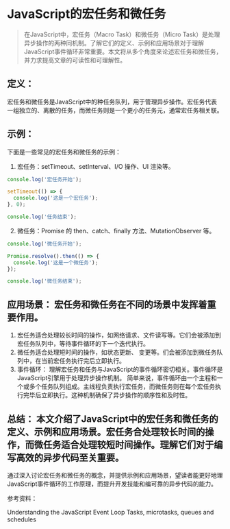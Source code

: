 # JavaScript的宏任务和微任务
> 在JavaScript中，宏任务（Macro Task）和微任务（Micro Task）是处理异步操作的两种同机制。了解它们的定义、示例和应用场景对于理解JavaScript事件循环非常重要。本文将从多个角度来论述宏任务和微任务，并力求提高文章的可读性和可理解性。

## 定义：
宏任务和微任务是JavaScript中的种任务队列，用于管理异步操作。宏任务代表一组独立的、离散的任务，而微任务则是一个更小的任务元，通常宏任务相关联。

## 示例：
下面是一些常见的宏任务和微任务的示例：

1. 宏任务：setTimeout、setInterval、I/O 操作、UI 渲染等。
``` js
console.log('宏任务开始');

setTimeout(() => {
  console.log('这是一个宏任务');
}, 0);

console.log('任务结束');
```

2. 微任务：Promise 的 then、catch、finally 方法、MutationObserver 等。
``` js
console.log('微任务开始');

Promise.resolve().then(() => {
  console.log('这是一个微任务');
});

console.log('微任务结束');
```

## 应用场景： 宏任务和微任务在不同的场景中发挥着重要作用。
1. 宏任务适合处理较长时间的操作，如网络请求、文件读写等。它们会被添加到宏任务队列中，等待事件循环的下一个迭代执行。
2. 微任务适合处理短时间的操作，如状态更新、 变更等。们会被添加到微任务队列中，在当前宏任务执行完后立即执行。
3. 事件循环： 理解宏任务和任务与JavaScript的事件循环密切相关。事件循环是JavaScript引擎用于处理异步操作机制。
简单来说，事件循环由一个主程和一个或多个任务队列组成。主线程负责执行宏任务，而微任务则在每个宏任务执行完毕后立即执行。这种机制确保了异步操作的顺序性和及时性。

## 总结： 本文介绍了JavaScript中的宏任务和微任务的定义、示例和应用场景。宏任务合处理较长时间的操作，而微任务适合处理较短时间操作。理解它们对于编写高效的异步代码至关重要。
通过深入讨论宏任务和微任务的概念，并提供示例和应用场景，望读者能更好地理JavaScript事件循环的工作原理，而提升开发技能和编可靠的异步代码的能力。

参考资料：

Understanding the JavaScript Event Loop
Tasks, microtasks, queues and schedules